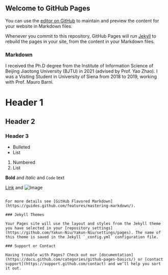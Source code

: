 ## Welcome to GitHub Pages

You can use the [editor on GitHub](https://github.com/Yakun-Niu/Yakun-Niu/edit/gh-pages/index.md) to maintain and preview the content for your website in Markdown files.

Whenever you commit to this repository, GitHub Pages will run [Jekyll](https://jekyllrb.com/) to rebuild the pages in your site, from the content in your Markdown files.

### Markdown

I received the Ph.D degree from the Institute of Information Science of Beijing Jiaotong University (BJTU) in 2021 (advised by Prof. Yao Zhao). 
I was a Visiting Student in University of Siena from 2018 to 2019, working with Prof. Mauro Barni.

# Header 1
## Header 2
### Header 3

- Bulleted
- List

1. Numbered
2. List

**Bold** and _Italic_ and `Code` text

[Link](url) and ![Image](src)
```

For more details see [GitHub Flavored Markdown](https://guides.github.com/features/mastering-markdown/).

### Jekyll Themes

Your Pages site will use the layout and styles from the Jekyll theme you have selected in your [repository settings](https://github.com/Yakun-Niu/Yakun-Niu/settings/pages). The name of this theme is saved in the Jekyll `_config.yml` configuration file.

### Support or Contact

Having trouble with Pages? Check out our [documentation](https://docs.github.com/categories/github-pages-basics/) or [contact support](https://support.github.com/contact) and we’ll help you sort it out.

